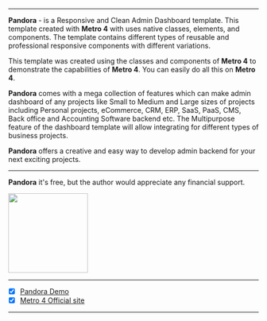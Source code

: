<p align="center">
  <a href="https://metroui.org.ua/themes/pandora">
    <img src="https://user-images.githubusercontent.com/365108/56853343-eef5a980-692e-11e9-8613-b7e42a913383.jpg" alt="">
  </a>
</p>

<hr>

**Pandora** - is a Responsive and Clean Admin Dashboard template. 
This template created with **Metro 4** with uses native classes, elements, and components. 
The template contains different types of reusable and professional responsive components with different variations. 

This template was created using the classes and components of **Metro 4** to demonstrate the capabilities of **Metro 4**. 
You can easily do all this on **Metro 4**. 

**Pandora** comes with a mega collection of features which can make admin dashboard of any projects like Small to Medium 
and Large sizes of projects including Personal projects, eCommerce, CRM, ERP, SaaS, PaaS, CMS, Back office 
and Accounting Software backend etc. The Multipurpose feature of the dashboard template will allow integrating 
for different types of business projects. 

**Pandora** offers a creative and easy way to develop admin backend for your next exciting projects.

<hr>
<p align="center">

**Pandora** it's free, but the author would appreciate any financial support.

<a href="https://www.patreon.com/metroui">
	<img src="https://c5.patreon.com/external/logo/become_a_patron_button@2x.png" width="160">
</a>

</p>

<hr>

- [x] [Pandora Demo](https://metroui.org.ua/themes/pandora/)
- [x] [Metro 4 Official site](https://metroui.org.ua/) 

<hr>
